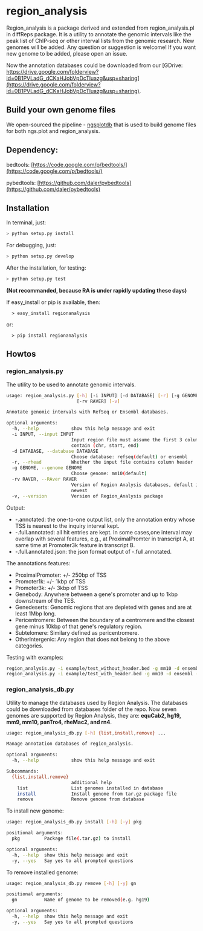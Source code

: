 # region_analysis

Region_analysis is a package derived and extended from region_analysis.pl in diffReps package.
It is a utility to annotate the genomic intervals like the peak list of ChIP-seq
or other interval lists from the genomic research. New genomes will be added.
Any question or suggestion is welcome! If you want new genome to be added, please
 open an issue.

Now the annotation databases could be downloaded from our [GDrive: https://drive.google.com/folderview?id=0B1PVLadG_dCKaHJobVpDcTluazg&usp=sharing](https://drive.google.com/folderview?id=0B1PVLadG_dCKaHJobVpDcTluazg&usp=sharing).

## Build your own genome files

We open-sourced the pipeline - [ngsplotdb](https://github.com/shenlab-sinai/ngsplotdb) that is used to build genome files for both ngs.plot and region_analysis. 

## Dependency:

  bedtools: [https://code.google.com/p/bedtools/](https://code.google.com/p/bedtools/)

  pybedtools: [https://github.com/daler/pybedtools](https://github.com/daler/pybedtools)

## Installation

In terminal, just:

```bash
> python setup.py install
```

For debugging, just:

```bash
> python setup.py develop
```

After the installation, for testing:

```bash
> python setup.py test
```

**(Not recommanded, because RA is under rapidly updating these days)**

If easy_install or pip is available, then:

```
  > easy_install regionanalysis
```

  or:

```
  > pip install regionanalysis
```

## Howtos

### region_analysis.py

The utility to be used to annotate genomic intervals.

```bash
usage: region_analysis.py [-h] [-i INPUT] [-d DATABASE] [-r] [-g GENOME]
                          [-rv RAVER] [-v]

Annotate genomic intervals with RefSeq or Ensembl databases.

optional arguments:
  -h, --help            show this help message and exit
  -i INPUT, --input INPUT
                        Input region file must assume the first 3 columns
                        contain (chr, start, end)
  -d DATABASE, --database DATABASE
                        Choose database: refseq(default) or ensembl
  -r, --rhead           Whether the input file contains column header
  -g GENOME, --genome GENOME
                        Choose genome: mm10(default)
  -rv RAVER, --RAver RAVER
                        Version of Region Analysis databases, default is the
                        newest
  -v, --version         Version of Region_Analysis package

```

Output:

*  -.annotated: the one-to-one output list, only the annotation entry whose TSS is nearest to the inquiry interval kept.
*  -.full.annotated: all hit entries are kept. In some cases,one interval may overlap with several features, e.g., at ProximalPromter in transcript A, at same time at Promoter3k feature in transcript B.
*  -.full.annotated.json: the json format output of -.full.annotated.

The annotations features:

* ProximalPromoter: 	+/- 250bp of TSS
* Promoter1k: 	+/- 1kbp of TSS
* Promoter3k: 	+/- 3kbp of TSS
* Genebody: 	Anywhere between a gene's promoter and up to 1kbp downstream of the TES.
* Genedeserts: 	Genomic regions that are depleted with genes and are at least 1Mbp long.
* Pericentromere: 	Between the boundary of a centromere and the closest gene minus 10kbp of that gene's regulatory region.
* Subtelomere: 	Similary defined as pericentromere.
* OtherIntergenic: 	Any region that does not belong to the above categories.

Testing with examples:
```bash
region_analysis.py -i example/test_without_header.bed -g mm10 -d ensembl
region_analysis.py -i example/test_with_header.bed -g mm10 -d ensembl -r
```

### region_analysis_db.py
Utility to manage the databases used by Region Analysis.
The databases could be downloaded from databases folder of the repo.
Now seven genomes are supported by Region Analysis, they are:
**equCab2, hg19, mm9, mm10, panTro4, rheMac2, and rn4**.

```bash
usage: region_analysis_db.py [-h] {list,install,remove} ...

Manage annotation databases of region_analysis.

optional arguments:
  -h, --help            show this help message and exit

Subcommands:
  {list,install,remove}
                        additional help
    list                List genomes installed in database
    install             Install genome from tar.gz package file
    remove              Remove genome from database

```

To install new genome:

```bash
usage: region_analysis_db.py install [-h] [-y] pkg

positional arguments:
  pkg         Package file(.tar.gz) to install

optional arguments:
  -h, --help  show this help message and exit
  -y, --yes   Say yes to all prompted questions

```

To remove installed genome:

```bash
usage: region_analysis_db.py remove [-h] [-y] gn

positional arguments:
  gn          Name of genome to be removed(e.g. hg19)

optional arguments:
  -h, --help  show this help message and exit
  -y, --yes   Say yes to all prompted questions

```

